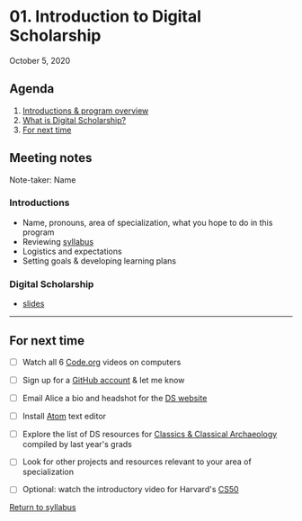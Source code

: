# 01. Introduction to Digital Scholarship
October 5, 2020

## Agenda
1. [Introductions & program overview](#introductions)
2. [What is Digital Scholarship?](#digital-scholarship)
3. [For next time](#for-next-time)

## Meeting notes
Note-taker: Name

### Introductions
- Name, pronouns, area of specialization, what you hope to do in this program
- Reviewing [syllabus](/syllabus.md)
- Logistics and expectations
- Setting goals & developing learning plans

### Digital Scholarship
- [slides](http://bit.ly/dsgf-2019)

---

## For next time
- [ ] Watch all 6 [Code.org](https://www.youtube.com/watch?v=OAx_6-wdslM&list=PLzdnOPI1iJNcsRwJhvksEo1tJqjIqWbN-) videos on computers
- [ ] Sign up for a [GitHub account](https://github.com/) & let me know
- [ ] Email Alice a bio and headshot for the [DS website](https://digitalscholarship.blogs.brynmawr.edu/people/)
- [ ] Install [Atom](https://atom.io/) text editor
- [ ] Explore the list of DS resources for [Classics & Classical Archaeology](https://kbreyer.github.io/Digital-Resources-Index/) compiled by last year's grads
- [ ] Look for other projects and resources relevant to your area of specialization
- [ ] Optional: watch the introductory video for Harvard's [CS50](https://www.youtube.com/watch?v=jjqgP9dpD1k)


[Return to syllabus](/syllabus.md)
